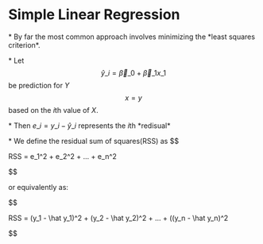 # Simple Linear Regression

\* By far the most common approach involves minimizing the \*least squares criterion\*.

\* Let $$\hat y\_i = \vec \beta\_0 + \vec \beta\_1x\_1$$ be prediction for $Y$ $$x = y$$ based on the $i$th value of $X$.

\* Then $e\_i = y\_i - \hat y\_i$ represents the $i$th \*redisual\*

\* We define the residual sum of squares\(RSS\) as
$$

RSS = e\_1^2 + e\_2^2 + ... + e\_n^2

$$

or equivalently as:

$$

RSS = \(y\_1 - \hat y\_1\)^2 + \(y\_2 - \hat y\_2\)^2 +  ... + \(\(y\_n - \hat y\_n\)^2

$$


